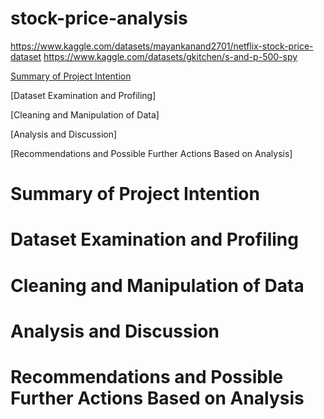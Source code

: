 # stock-price-analysis

https://www.kaggle.com/datasets/mayankanand2701/netflix-stock-price-dataset
https://www.kaggle.com/datasets/gkitchen/s-and-p-500-spy

[Summary of Project Intention](https://github.com/k1bray/stock-price-analysis/blob/main/README.md#summary-of-project-intention)

[Dataset Examination and Profiling]

[Cleaning and Manipulation of Data]

[Analysis and Discussion]

[Recommendations and Possible Further Actions Based on Analysis]

# Summary of Project Intention

# Dataset Examination and Profiling

# Cleaning and Manipulation of Data

# Analysis and Discussion

# Recommendations and Possible Further Actions Based on Analysis
